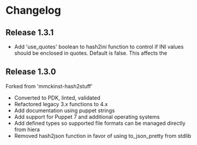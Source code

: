 # Changelog

## Release 1.3.1

- Add 'use_quotes' boolean to hash2ini function to control if INI values should be enclosed in quotes. Default is false.
  This affects the 

## Release 1.3.0

Forked from 'mmckinst-hash2stuff'
- Converted to PDK, linted, validated
- Refactored legacy 3.x functions to 4.x
- Add documentation using puppet strings
- Add support for Puppet 7 and additional operating systems
- Add defined types so supported file formats can be managed directly from hiera
- Removed hash2json function in favor of using to_json_pretty from stdlib

